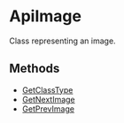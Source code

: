 # ApiImage

Class representing an image.

## Methods

- [GetClassType](./Methods/GetClassType.md)
- [GetNextImage](./Methods/GetNextImage.md)
- [GetPrevImage](./Methods/GetPrevImage.md)